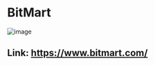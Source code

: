 # BitMart 

![image](https://user-images.githubusercontent.com/25411371/121591751-7b746080-c9ff-11eb-8a9f-bb32191d57df.png)


## Link: https://www.bitmart.com/
